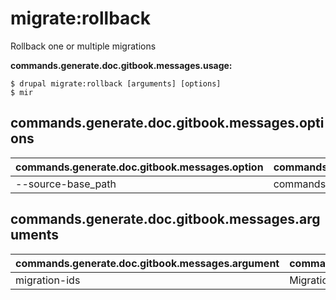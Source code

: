 # migrate:rollback
Rollback one or multiple migrations

**commands.generate.doc.gitbook.messages.usage:**
```
$ drupal migrate:rollback [arguments] [options]
$ mir
```

## commands.generate.doc.gitbook.messages.options
commands.generate.doc.gitbook.messages.option | commands.generate.doc.gitbook.messages.details
-------|-------------
--source-base_path | commands.migrate.setup.options.source-base-path

## commands.generate.doc.gitbook.messages.arguments
commands.generate.doc.gitbook.messages.argument | commands.generate.doc.gitbook.messages.details
---------|-------------
migration-ids | Migration id(s)
